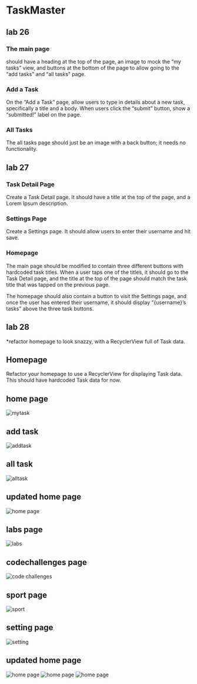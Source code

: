 # TaskMaster
## lab 26
### The main page  
 should have a heading at the top of the page, an image to mock the “my tasks” view, and buttons at the bottom of the page to allow going to the “add tasks” and “all tasks” page.

### Add a Task
On the “Add a Task” page, allow users to type in details about a new task, specifically a title and a body. When users click the “submit” button, show a “submitted!” label on the page.

### All Tasks
The all tasks page should just be an image with a back button; it needs no functionality.
 
 ## lab 27
 
### Task Detail Page
Create a Task Detail page. It should have a title at the top of the page, and a Lorem Ipsum description.

### Settings Page
Create a Settings page. It should allow users to enter their username and hit save.

### Homepage
The main page should be modified to contain three different buttons with hardcoded task titles. When a user taps one of the titles, it should go to the Task Detail page, and the title at the top of the page should match the task title that was tapped on the previous page.

The homepage should also contain a button to visit the Settings page, and once the user has entered their username, it should display “{username}’s tasks” above the three task buttons.

## lab 28
*refactor  homepage to look snazzy, with a RecyclerView full of Task data.
## Homepage
Refactor your homepage to use a RecyclerView for displaying Task data. This should have hardcoded Task data for now.




## home page 
![mytask](img/mytask.PNG)

## add task
![addtask](img/addtask.PNG)

## all task
![alltask](img/alltask.PNG)


## updated home page 
![home page](img/homepage.PNG)

## labs page
![labs](img/labs.PNG)

## codechallenges page 
![code challenges](img/codechallenges.PNG)

## sport page
![sport](img/sport.PNG)

## setting page 
![setting](img/setting.PNG)



## updated home page 
![home page](img/lab.PNG)
![home page](img/cc.PNG)
![home page](img/sports.PNG)



